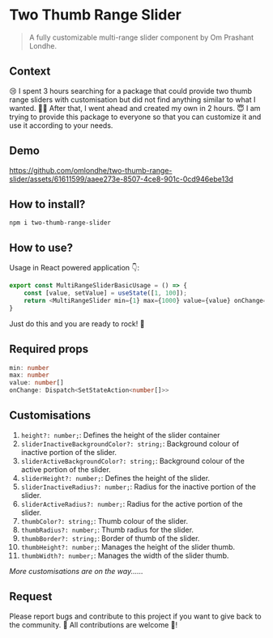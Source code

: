 # Two Thumb Range Slider
> A fully customizable multi-range slider component by Om Prashant Londhe.


## Context
😢 I spent 3 hours searching for a package that could provide two thumb range sliders with customisation but did not find anything similar to what I wanted.
🧑‍💻 After that, I went ahead and created my own in 2 hours.
😇 I am trying to provide this package to everyone so that you can customize it and use it according to your needs.

## Demo

https://github.com/omlondhe/two-thumb-range-slider/assets/61611599/aaee273e-8507-4ce8-901c-0cd946ebe13d



## How to install?
```
npm i two-thumb-range-slider
```

## How to use?
Usage in React powered application 👇:
```typescript
export const MultiRangeSliderBasicUsage = () => {
    const [value, setValue] = useState([1, 100]);
    return <MultiRangeSlider min={1} max={1000} value={value} onChange={setValue} />
}
```

Just do this and you are ready to rock! 🥳

## Required props
```typescript
min: number
max: number
value: number[]
onChange: Dispatch<SetStateAction<number[]>>
```

## Customisations
1. `height?: number;`: Defines the height of the slider container
2. `sliderInactiveBackgroundColor?: string;`: Background colour of inactive portion of the slider.
3. `sliderActiveBackgroundColor?: string;`: Background colour of the active portion of the slider.
4. `sliderHeight?: number;`: Defines the height of the slider.
5. `sliderInactiveRadius?: number;`: Radius for the inactive portion of the slider.
6. `sliderActiveRadius?: number;`: Radius for the active portion of the slider.
7. `thumbColor?: string;`: Thumb colour of the slider.
8. `thumbRadius?: number;`: Thumb radius for the slider.
9. `thumbBorder?: string;`: Border of thumb of the slider.
10. `thumbHeight?: number;`: Manages the height of the slider thumb.
11. `thumbWidth?: number;`: Manages the width of the slider thumb.

_More customisations are on the way......_


## Request
Please report bugs and contribute to this project if you want to give back to the community. 🙏
All contributions are welcome 🎉!
